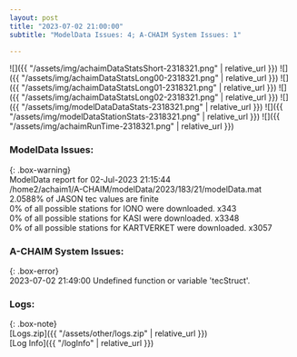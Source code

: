 ```yaml
---
layout: post
title: "2023-07-02 21:00:00"
subtitle: "ModelData Issues: 4; A-CHAIM System Issues: 1"

---
```


![]({{ "/assets/img/achaimDataStatsShort-2318321.png" | relative_url }})
![]({{ "/assets/img/achaimDataStatsLong00-2318321.png" | relative_url }})
![]({{ "/assets/img/achaimDataStatsLong01-2318321.png" | relative_url }})
![]({{ "/assets/img/achaimDataStatsLong02-2318321.png" | relative_url }})
![]({{ "/assets/img/modelDataDataStats-2318321.png" | relative_url }})
![]({{ "/assets/img/modelDataStationStats-2318321.png" | relative_url }})
![]({{ "/assets/img/achaimRunTime-2318321.png" | relative_url }})


### ModelData Issues:  
  
{: .box-warning}  
 ModelData report for 02-Jul-2023 21:15:44   
 /home2/achaim1/A-CHAIM/modelData/2023/183/21/modelData.mat   
 2.0588% of JASON tec values are finite   
 0% of all possible stations for IONO were downloaded. x343   
 0% of all possible stations for KASI were downloaded. x3348   
 0% of all possible stations for KARTVERKET were downloaded. x3057   
  
### A-CHAIM System Issues:  
  
{: .box-error}  
2023-07-02 21:49:00 Undefined function or variable 'tecStruct'.  

### Logs:  
  
{: .box-note}  
[Logs.zip]({{ "/assets/other/logs.zip" | relative_url }})  
[Log Info]({{ "/logInfo" | relative_url }})  
